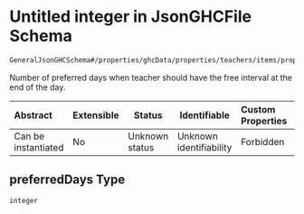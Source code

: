 # Untitled integer in JsonGHCFile Schema

```txt
GeneralJsonGHCSchema#/properties/ghcData/properties/teachers/items/properties/settings/items/properties/freeTimes/properties/lastMinutes/properties/preferredDays
```

Number of preferred days when teacher should have the free interval at the end of the day.


| Abstract            | Extensible | Status         | Identifiable            | Custom Properties | Additional Properties | Access Restrictions | Defined In                                                         |
| :------------------ | ---------- | -------------- | ----------------------- | :---------------- | --------------------- | ------------------- | ------------------------------------------------------------------ |
| Can be instantiated | No         | Unknown status | Unknown identifiability | Forbidden         | Allowed               | none                | [ghc.schema.json\*](../out/ghc.schema.json "open original schema") |

## preferredDays Type

`integer`
